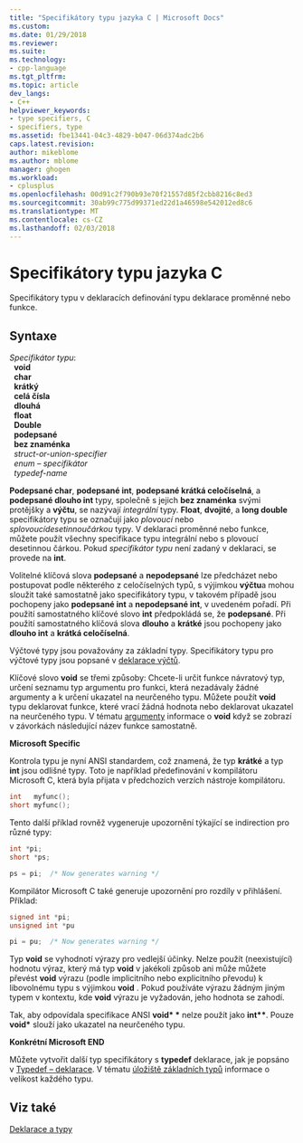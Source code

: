 ```yaml
---
title: "Specifikátory typu jazyka C | Microsoft Docs"
ms.custom: 
ms.date: 01/29/2018
ms.reviewer: 
ms.suite: 
ms.technology:
- cpp-language
ms.tgt_pltfrm: 
ms.topic: article
dev_langs:
- C++
helpviewer_keywords:
- type specifiers, C
- specifiers, type
ms.assetid: fbe13441-04c3-4829-b047-06d374adc2b6
caps.latest.revision: 
author: mikeblome
ms.author: mblome
manager: ghogen
ms.workload:
- cplusplus
ms.openlocfilehash: 00d91c2f790b93e70f21557d85f2cbb8216c8ed3
ms.sourcegitcommit: 30ab99c775d99371ed22d1a46598e542012ed8c6
ms.translationtype: MT
ms.contentlocale: cs-CZ
ms.lasthandoff: 02/03/2018
---
```

# <a name="c-type-specifiers"></a>Specifikátory typu jazyka C

Specifikátory typu v deklaracích definování typu deklarace proměnné nebo funkce.

## <a name="syntax"></a>Syntaxe

*Specifikátor typu*:  
&nbsp;&nbsp;**void**  
&nbsp;&nbsp;**char**  
&nbsp;&nbsp;**krátký**  
&nbsp;&nbsp;**celá čísla**  
&nbsp;&nbsp;**dlouhá**  
&nbsp;&nbsp;**float**  
&nbsp;&nbsp;**Double**  
&nbsp;&nbsp;**podepsané**  
&nbsp;&nbsp;**bez znaménka**  
&nbsp;&nbsp;*struct-or-union-specifier*  
&nbsp;&nbsp;*enum – specifikátor*  
&nbsp;&nbsp;*typedef-name*  

**Podepsané char**, **podepsané int**, **podepsané krátká celočíselná**, a **podepsané dlouho int** typy, společně s jejich **bez znaménka**  svými protějšky a **výčtu**, se nazývají *integrální* typy. **Float**, **dvojité**, a **long double** specifikátory typu se označují jako *plovoucí* nebo *splovoucídesetinnoučárkou* typy. V deklaraci proměnné nebo funkce, můžete použít všechny specifikace typu integrální nebo s plovoucí desetinnou čárkou. Pokud *specifikátor typu* není zadaný v deklaraci, se provede na **int**.

Volitelné klíčová slova **podepsané** a **nepodepsané** lze předcházet nebo postupovat podle některého z celočíselných typů, s výjimkou **výčtu**a mohou sloužit také samostatně jako specifikátory typu, v takovém případě jsou pochopeny jako **podepsané int** a **nepodepsané int**, v uvedeném pořadí. Při použití samostatného klíčové slovo **int** předpokládá se, že **podepsané**. Při použití samostatného klíčová slova **dlouho** a **krátké** jsou pochopeny jako **dlouho int** a **krátká celočíselná**.

Výčtové typy jsou považovány za základní typy. Specifikátory typu pro výčtové typy jsou popsané v [deklarace výčtů](../c-language/c-enumeration-declarations.md).

Klíčové slovo **void** se třemi způsoby: Chcete-li určit funkce návratový typ, určení seznamu typ argumentu pro funkci, která nezadávaly žádné argumenty a k určení ukazatel na neurčeného typu. Můžete použít **void** typu deklarovat funkce, které vrací žádná hodnota nebo deklarovat ukazatel na neurčeného typu. V tématu [argumenty](../c-language/arguments.md) informace o **void** když se zobrazí v závorkách následující název funkce samostatně.

**Microsoft Specific**

Kontrola typu je nyní ANSI standardem, což znamená, že typ **krátké** a typ **int** jsou odlišné typy. Toto je například předefinování v kompilátoru Microsoft C, která byla přijata v předchozích verzích nástroje kompilátoru.

```C
int   myfunc();
short myfunc();
```

Tento další příklad rovněž vygeneruje upozornění týkající se indirection pro různé typy:

```C
int *pi;
short *ps;

ps = pi;  /* Now generates warning */
```

Kompilátor Microsoft C také generuje upozornění pro rozdíly v přihlášení. Příklad:

```C
signed int *pi;
unsigned int *pu

pi = pu;  /* Now generates warning */
```

Typ **void** se vyhodnotí výrazy pro vedlejší účinky. Nelze použít (neexistující) hodnotu výraz, který má typ **void** v jakékoli způsob ani může můžete převést **void** výrazu (podle implicitního nebo explicitního převodu) k libovolnému typu s výjimkou **void** . Pokud používáte výrazu žádným jiným typem v kontextu, kde **void** výrazu je vyžadován, jeho hodnota se zahodí.

Tak, aby odpovídala specifikace ANSI **void\* \***  nelze použít jako **int\*\***. Pouze **void\***  slouží jako ukazatel na neurčeného typu.

**Konkrétní Microsoft END**

Můžete vytvořit další typ specifikátory s **typedef** deklarace, jak je popsáno v [Typedef – deklarace](../c-language/typedef-declarations.md). V tématu [úložiště základních typů](../c-language/storage-of-basic-types.md) informace o velikost každého typu.

## <a name="see-also"></a>Viz také

[Deklarace a typy](../c-language/declarations-and-types.md)  
